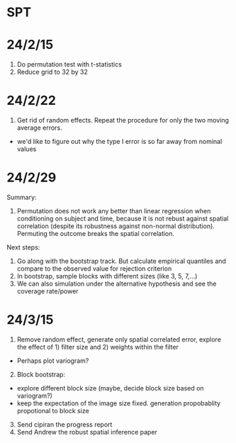 # SPT

# 24/2/15
1. Do permutation test with t-statistics
2. Reduce grid to 32 by 32

# 24/2/22
1. Get rid of random effects. Repeat the procedure for only the two moving average errors.
- we'd like to figure out why the type I error is so far away from nominal values

# 24/2/29
Summary:
1. Permutation does not work any better than linear regression when conditioning on subject and time, because it is not rebust against spatial correlation (despite its robustness against non-normal distribution). Permuting the outcome breaks the spatial correlation.

Next steps:
1. Go along with the bootstrap track. But calculate empirical quantiles and compare to the observed value for rejection criterion
2. In bootstrap, sample blocks with different sizes (like 3, 5, 7,...)
3. We can also simulation under the alternative hypothesis and see the coverage rate/power

# 24/3/15
1. Remove random effect, generate only spatial correlated error, explore the effect of 1) filter size and 2) weights within the filter
- Perhaps plot variogram? 
2. Block bootstrap:
- explore different block size (maybe, decide block size based on variogram?)
- keep the expectation of the image size fixed. generation propobablity propotional to block size
3. Send cipiran the progress report
4. Send Andrew the robust spatial inference paper
